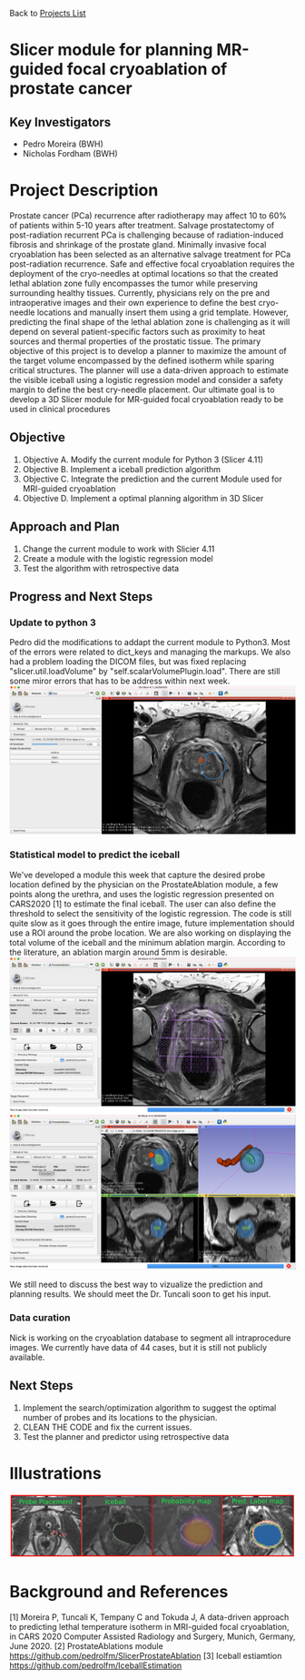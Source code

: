 Back to [Projects List](../../README.md#ProjectsList)

# Slicer module for planning MR-guided focal cryoablation of prostate cancer

## Key Investigators

- Pedro Moreira (BWH)
- Nicholas Fordham (BWH)

# Project Description
Prostate cancer (PCa) recurrence after radiotherapy may affect 10 to 60% of patients within 5-10 years after treatment. 
Salvage prostatectomy of post-radiation recurrent PCa is challenging because of radiation-induced fibrosis and shrinkage of the prostate gland. 
Minimally invasive focal cryoablation has been selected as an alternative salvage treatment for PCa post-radiation recurrence. Safe and effective focal cryoablation requires the deployment of the cryo-needles at optimal locations so that the created lethal ablation zone fully encompasses the tumor while preserving surrounding healthy tissues. 
Currently, physicians rely on the pre and intraoperative images and their own experience to define the best cryo-needle locations and manually insert them using a grid template. However, predicting the final shape of the lethal ablation zone is challenging as it will depend on several patient-specific factors such as proximity to heat sources and thermal properties of the prostatic tissue. The primary objective of this project is to develop a planner to maximize the amount of the target volume encompassed by the defined isotherm while sparing critical structures. The planner will use a data-driven approach to estimate the visible iceball using a logistic regression model and consider a safety margin to define the best cry-needle placement. Our ultimate goal is to develop a 3D Slicer module for MR-guided focal cryoablation ready to be used in clinical procedures
## Objective

<!-- Describe here WHAT you would like to achieve (what you will have as end result). -->

1. Objective A. Modify the current module for Python 3 (Slicer 4.11)
2. Objective B. Implement a iceball prediction algorithm 
3. Objective C. Integrate the prediction and the current Module used for MRI-guided cryoablation
4. Objective D. Implement a optimal planning algorithm in 3D Slicer

## Approach and Plan

<!-- Describe here HOW you would like to achieve the objectives stated above. -->

1. Change the current module to work with Slicier 4.11
3. Create a module with the logistic regression model
4. Test the algorithm with retrospective data

## Progress and Next Steps
### Update to python 3
Pedro did the modifications to addapt the current module to Python3. Most of the errors were related to dict_keys and managing the markups. We also had a problem loading the DICOM files, but was fixed replacing "slicer.util.loadVolume" by "self.scalarVolumePlugin.load". There are still some miror errors that has to be address within next week.
![ProstateAblation module](ScreenShot1.png)
### Statistical model to predict the iceball
We've developed a module this week that capture the desired probe location defined by the physician on the ProstateAblation module, a few points along the urethra, and uses the logistic regression presented on CARS2020 [1] to estimate the final iceball. The user can also define the threshold to select the sensitivity of the logistic regression. The code is still quite slow as it goes through the entire image, future implementation should use a ROI around the probe location. We are also working on displaying the total volume of the iceball and the minimum ablation margin. According to the literature, an ablation margin around 5mm is desirable.
![Prediction module](ScreenShot2.png)
![Integration](ScreenShot3.png)

We still need to discuss the best way to vizualize the prediction and planning results. We should meet the Dr. Tuncali soon to get his input.

### Data curation
Nick is working on the cryoablation database to segment all intraprocedure images. We currently have data of 44 cases, but it is still not publicly available.

## Next Steps

1. Implement the search/optimization algorithm to suggest the optimal number of probes and its locations to the physician. 
2. CLEAN THE CODE and fix the current issues.
3. Test the planner and predictor using retrospective data

# Illustrations

![Iceball prediction](ScreenShot.png)


# Background and References

[1] Moreira P, Tuncali K, Tempany C and Tokuda J, A data-driven approach to predicting lethal temperature isotherm in MRI-guided focal cryoablation, in CARS 2020 Computer Assisted Radiology and Surgery, Munich, Germany, June 2020.
[2] ProstateAblations module https://github.com/pedrolfm/SlicerProstateAblation
[3] Iceball estiamtion https://github.com/pedrolfm/IceballEstimation
<!-- If you developed any software, include link to the source code repository. If possible, also add links to sample data, and to any relevant publications. -->
